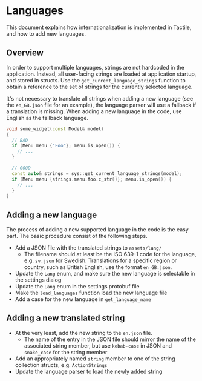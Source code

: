 # Languages

This document explains how internationalization is implemented in Tactile, and how to add new languages.

## Overview

In order to support multiple languages, strings are not hardcoded in the application.
Instead, all user-facing strings are loaded at application startup, and stored in structs.
Use the `get_current_language_strings` function to obtain a reference to the set of strings for the currently selected language.

It's not necessary to translate all strings when adding a new language (see the `en_GB.json` file for an example), the language parser will use a fallback if a translation is missing.
When adding a new language in the code, use English as the fallback language.

```C++
void some_widget(const Model& model)
{
  // BAD
  if (Menu menu {"Foo"}; menu.is_open()) {
    // ...
  }

  // GOOD
  const auto& strings = sys::get_current_language_strings(model);
  if (Menu menu {strings.menu.foo.c_str()}; menu.is_open()) {
    // ...
  }
}
```

## Adding a new language

The process of adding a new supported language in the code is the easy part.
The basic procedure consist of the following steps.

* Add a JSON file with the translated strings to `assets/lang/`
  * The filename should at least be the ISO 639-1 code for the language, e.g. `sv.json` for Swedish. Translations for a specific region or country, such as British English, use the format `en_GB.json`.
* Update the `Lang` enum, and make sure the new language is selectable in the settings dialog
* Update the `Lang` enum in the settings protobuf file
* Make the `load_languages` function load the new language file
* Add a case for the new language in `get_language_name`

## Adding a new translated string

* At the very least, add the new string to the `en.json` file.
  * The name of the entry in the JSON file should mirror the name of the associated string member, but use `kebab-case` in JSON and `snake_case` for the string member
* Add an appropriately named `string` member to one of the string collection structs, e.g. `ActionStrings`
* Update the language parser to load the newly added string
